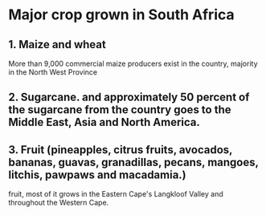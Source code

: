 # Major crop grown in South Africa
## 1. Maize and wheat
More than 9,000 commercial maize producers exist in the country, majority in the North West Province

## 2. Sugarcane. and approximately 50 percent of the sugarcane from the country goes to the Middle East, Asia and North America.

## 3. Fruit (pineapples, citrus fruits, avocados, bananas, guavas, granadillas, pecans, mangoes, litchis, pawpaws and macadamia.)
 fruit, most of it grows in the Eastern Cape's Langkloof Valley and throughout the Western Cape.

